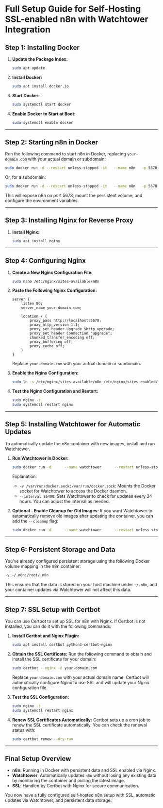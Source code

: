 
# Full Setup Guide for Self-Hosting SSL-enabled n8n with Watchtower Integration

## Step 1: Installing Docker

1. **Update the Package Index:**
   ```bash
   sudo apt update
   ```

2. **Install Docker:**
   ```bash
   sudo apt install docker.io
   ```

3. **Start Docker:**
   ```bash
   sudo systemctl start docker
   ```

4. **Enable Docker to Start at Boot:**
   ```bash
   sudo systemctl enable docker
   ```

---

## Step 2: Starting n8n in Docker

Run the following command to start n8n in Docker, replacing `your-domain.com` with your actual domain or subdomain:

```bash
sudo docker run -d --restart unless-stopped -it   --name n8n   -p 5678:5678   -e N8N_HOST="your-domain.com"   -e WEBHOOK_TUNNEL_URL="https://your-domain.com/"   -e WEBHOOK_URL="https://your-domain.com/"   -v ~/.n8n:/root/.n8n   n8nio/n8n
```

Or, for a subdomain:

```bash
sudo docker run -d --restart unless-stopped -it   --name n8n   -p 5678:5678   -e N8N_HOST="subdomain.your-domain.com"   -e WEBHOOK_TUNNEL_URL="https://subdomain.your-domain.com/"   -e WEBHOOK_URL="https://subdomain.your-domain.com/"   -v ~/.n8n:/root/.n8n   n8nio/n8n
```

This will expose n8n on port 5678, mount the persistent volume, and configure the environment variables.

---

## Step 3: Installing Nginx for Reverse Proxy

1. **Install Nginx:**
   ```bash
   sudo apt install nginx
   ```

---

## Step 4: Configuring Nginx

1. **Create a New Nginx Configuration File:**
   ```bash
   sudo nano /etc/nginx/sites-available/n8n
   ```

2. **Paste the Following Nginx Configuration:**
   ```nginx
   server {
       listen 80;
       server_name your-domain.com;

       location / {
           proxy_pass http://localhost:5678;
           proxy_http_version 1.1;
           proxy_set_header Upgrade $http_upgrade;
           proxy_set_header Connection "upgrade";
           chunked_transfer_encoding off;
           proxy_buffering off;
           proxy_cache off;
       }
   }
   ```

   Replace `your-domain.com` with your actual domain or subdomain.

3. **Enable the Nginx Configuration:**
   ```bash
   sudo ln -s /etc/nginx/sites-available/n8n /etc/nginx/sites-enabled/
   ```

4. **Test the Nginx Configuration and Restart:**
   ```bash
   sudo nginx -t
   sudo systemctl restart nginx
   ```

---

## Step 5: Installing Watchtower for Automatic Updates

To automatically update the n8n container with new images, install and run Watchtower.

1. **Run Watchtower in Docker:**
   ```bash
   sudo docker run -d      --name watchtower      --restart unless-stopped      -v /var/run/docker.sock:/var/run/docker.sock      v2tec/watchtower      --interval 86400  # 24 hours check for updates
   ```

   Explanation:
   - `-v /var/run/docker.sock:/var/run/docker.sock`: Mounts the Docker socket for Watchtower to access the Docker daemon.
   - `--interval 86400`: Sets Watchtower to check for updates every 24 hours. You can adjust the interval as needed.

2. **Optional - Enable Cleanup for Old Images:**
   If you want Watchtower to automatically remove old images after updating the container, you can add the `--cleanup` flag:

   ```bash
   sudo docker run -d      --name watchtower      --restart unless-stopped      -v /var/run/docker.sock:/var/run/docker.sock      v2tec/watchtower      --interval 86400      --cleanup
   ```

---

## Step 6: Persistent Storage and Data

You’ve already configured persistent storage using the following Docker volume mapping in the n8n container:

```bash
-v ~/.n8n:/root/.n8n
```

This ensures that the data is stored on your host machine under `~/.n8n`, and your container updates via Watchtower will not affect this data.

---

## Step 7: SSL Setup with Certbot

You can use Certbot to set up SSL for n8n with Nginx. If Certbot is not installed, you can do it with the following commands:

1. **Install Certbot and Nginx Plugin:**
   ```bash
   sudo apt install certbot python3-certbot-nginx
   ```

2. **Obtain the SSL Certificate:**
   Run the following command to obtain and install the SSL certificate for your domain:

   ```bash
   sudo certbot --nginx -d your-domain.com
   ```

   Replace `your-domain.com` with your actual domain name. Certbot will automatically configure Nginx to use SSL and will update your Nginx configuration file.

3. **Test the SSL Configuration:**
   ```bash
   sudo nginx -t
   sudo systemctl restart nginx
   ```

4. **Renew SSL Certificates Automatically:**
   Certbot sets up a cron job to renew the SSL certificate automatically. You can check the renewal status with:

   ```bash
   sudo certbot renew --dry-run
   ```

---

## Final Setup Overview

- **n8n**: Running in Docker with persistent data and SSL enabled via Nginx.
- **Watchtower**: Automatically updates `n8n` without losing any existing data by monitoring the container and pulling the latest image.
- **SSL**: Handled by Certbot with Nginx for secure communication.

You now have a fully configured self-hosted n8n setup with SSL, automatic updates via Watchtower, and persistent data storage.
